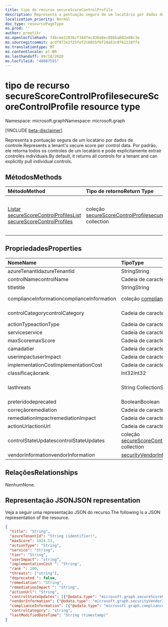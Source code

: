 ```yaml
---
title: tipo de recurso secureScoreControlProfile
description: Representa a pontuação segura de um locatário por dados de controle. Por padrão, ele retorna todos os controles de um locatário e pode explicitamente extrair controles individuais.
localization_priority: Normal
doc_type: resourcePageType
ms.prod: ''
author: preetikr
ms.openlocfilehash: f4bcee22036cf344fec83be8ec08bba602e08c3e
ms.sourcegitcommit: acdf972e2f25fef2c6855f6f28a63c0762228ffa
ms.translationtype: MT
ms.contentlocale: pt-BR
ms.lasthandoff: 09/18/2020
ms.locfileid: "48087555"
---
```

# <a name="securescorecontrolprofile-resource-type"></a><span data-ttu-id="8c9f9-104">tipo de recurso secureScoreControlProfile</span><span class="sxs-lookup"><span data-stu-id="8c9f9-104">secureScoreControlProfile resource type</span></span>

<span data-ttu-id="8c9f9-105">Namespace: microsoft.graph</span><span class="sxs-lookup"><span data-stu-id="8c9f9-105">Namespace: microsoft.graph</span></span>

[!INCLUDE [beta-disclaimer](../../includes/beta-disclaimer.md)]

<span data-ttu-id="8c9f9-106">Representa a pontuação segura de um locatário por dados de controle.</span><span class="sxs-lookup"><span data-stu-id="8c9f9-106">Represents a tenant's secure score per control data.</span></span> <span data-ttu-id="8c9f9-107">Por padrão, ele retorna todos os controles de um locatário e pode explicitamente extrair controles individuais.</span><span class="sxs-lookup"><span data-stu-id="8c9f9-107">By default, it returns all controls for a tenant and can explicitly pull individual controls.</span></span>


## <a name="methods"></a><span data-ttu-id="8c9f9-108">Métodos</span><span class="sxs-lookup"><span data-stu-id="8c9f9-108">Methods</span></span>

| <span data-ttu-id="8c9f9-109">Método</span><span class="sxs-lookup"><span data-stu-id="8c9f9-109">Method</span></span>   | <span data-ttu-id="8c9f9-110">Tipo de retorno</span><span class="sxs-lookup"><span data-stu-id="8c9f9-110">Return Type</span></span>|<span data-ttu-id="8c9f9-111">Descrição</span><span class="sxs-lookup"><span data-stu-id="8c9f9-111">Description</span></span>|
|:---------------|:--------|:----------|
|[<span data-ttu-id="8c9f9-112">Listar secureScoreControlProfiles</span><span class="sxs-lookup"><span data-stu-id="8c9f9-112">List secureScoreControlProfiles</span></span>](../api/securescorecontrolprofiles-list.md) | <span data-ttu-id="8c9f9-113">coleção [secureScoreControlProfile](securescorecontrolprofiles.md)</span><span class="sxs-lookup"><span data-stu-id="8c9f9-113">[secureScoreControlProfile](securescorecontrolprofiles.md) collection</span></span> |<span data-ttu-id="8c9f9-114">Obtenha uma coleção de objetos secureScoreControlProfile.</span><span class="sxs-lookup"><span data-stu-id="8c9f9-114">Get a collection of secureScoreControlProfile objects.</span></span>|


## <a name="properties"></a><span data-ttu-id="8c9f9-115">Propriedades</span><span class="sxs-lookup"><span data-stu-id="8c9f9-115">Properties</span></span>

|<span data-ttu-id="8c9f9-116">Nome</span><span class="sxs-lookup"><span data-stu-id="8c9f9-116">Name</span></span> |<span data-ttu-id="8c9f9-117">Tipo</span><span class="sxs-lookup"><span data-stu-id="8c9f9-117">Type</span></span> |<span data-ttu-id="8c9f9-118">Descrição</span><span class="sxs-lookup"><span data-stu-id="8c9f9-118">Description</span></span> |
|:--|:--|:--|
|   <span data-ttu-id="8c9f9-119">azureTenantId</span><span class="sxs-lookup"><span data-stu-id="8c9f9-119">azureTenantId</span></span>   |   <span data-ttu-id="8c9f9-120">String</span><span class="sxs-lookup"><span data-stu-id="8c9f9-120">String</span></span>  |   <span data-ttu-id="8c9f9-121">Cadeia de caracteres GUID para ID do locatário.</span><span class="sxs-lookup"><span data-stu-id="8c9f9-121">GUID string for tenant ID.</span></span>  |
|   <span data-ttu-id="8c9f9-122">controlName</span><span class="sxs-lookup"><span data-stu-id="8c9f9-122">controlName</span></span> |   <span data-ttu-id="8c9f9-123">Cadeia de caracteres</span><span class="sxs-lookup"><span data-stu-id="8c9f9-123">String</span></span>  |   <span data-ttu-id="8c9f9-124">Nome do controle.</span><span class="sxs-lookup"><span data-stu-id="8c9f9-124">Name of the control.</span></span> |
|   <span data-ttu-id="8c9f9-125">title</span><span class="sxs-lookup"><span data-stu-id="8c9f9-125">title</span></span>   |   <span data-ttu-id="8c9f9-126">String</span><span class="sxs-lookup"><span data-stu-id="8c9f9-126">String</span></span>  |   <span data-ttu-id="8c9f9-127">Título do controle.</span><span class="sxs-lookup"><span data-stu-id="8c9f9-127">Title of the control.</span></span>   |
| <span data-ttu-id="8c9f9-128">complianceInformation</span><span class="sxs-lookup"><span data-stu-id="8c9f9-128">complianceInformation</span></span> | <span data-ttu-id="8c9f9-129">coleção [complianceInformation](complianceinformation.md)</span><span class="sxs-lookup"><span data-stu-id="8c9f9-129">[complianceInformation](complianceinformation.md) collection</span></span> | <span data-ttu-id="8c9f9-130">O conjunto de informações de conformidade associadas ao controle de Pontuação segura</span><span class="sxs-lookup"><span data-stu-id="8c9f9-130">The collection of compliance information associated with secure score control</span></span> |
|   <span data-ttu-id="8c9f9-131">controlCategory</span><span class="sxs-lookup"><span data-stu-id="8c9f9-131">controlCategory</span></span> |   <span data-ttu-id="8c9f9-132">Cadeia de caracteres</span><span class="sxs-lookup"><span data-stu-id="8c9f9-132">String</span></span>  |   <span data-ttu-id="8c9f9-133">Categoria de ação de controle (conta, dados, dispositivo, aplicativos, infraestrutura).</span><span class="sxs-lookup"><span data-stu-id="8c9f9-133">Control action category (Account, Data, Device, Apps, Infrastructure).</span></span>  |
|   <span data-ttu-id="8c9f9-134">actionType</span><span class="sxs-lookup"><span data-stu-id="8c9f9-134">actionType</span></span>  |   <span data-ttu-id="8c9f9-135">Cadeia de caracteres</span><span class="sxs-lookup"><span data-stu-id="8c9f9-135">String</span></span>  |   <span data-ttu-id="8c9f9-136">Tipo de ação de controle (configuração, revisão, comportamento).</span><span class="sxs-lookup"><span data-stu-id="8c9f9-136">Control action type (Config, Review, Behavior).</span></span> |
|   <span data-ttu-id="8c9f9-137">service</span><span class="sxs-lookup"><span data-stu-id="8c9f9-137">service</span></span> |   <span data-ttu-id="8c9f9-138">Cadeia de caracteres</span><span class="sxs-lookup"><span data-stu-id="8c9f9-138">String</span></span>  |   <span data-ttu-id="8c9f9-139">Serviço que possui o controle (Exchange, SharePoint, Azure AD).</span><span class="sxs-lookup"><span data-stu-id="8c9f9-139">Service that owns the control (Exchange, Sharepoint, Azure AD).</span></span> |
|   <span data-ttu-id="8c9f9-140">maxScore</span><span class="sxs-lookup"><span data-stu-id="8c9f9-140">maxScore</span></span> |  <span data-ttu-id="8c9f9-141">Cadeia de caracteres</span><span class="sxs-lookup"><span data-stu-id="8c9f9-141">String</span></span>  |   <span data-ttu-id="8c9f9-142">A pontuação máxima obtida na data especificada.</span><span class="sxs-lookup"><span data-stu-id="8c9f9-142">Current obtained max score on specified date.</span></span>   |
|   <span data-ttu-id="8c9f9-143">camada</span><span class="sxs-lookup"><span data-stu-id="8c9f9-143">tier</span></span> |  <span data-ttu-id="8c9f9-144">Cadeia de caracteres</span><span class="sxs-lookup"><span data-stu-id="8c9f9-144">String</span></span>  |   <span data-ttu-id="8c9f9-145">Camada de controle (Core, defesa profunda, avançada)</span><span class="sxs-lookup"><span data-stu-id="8c9f9-145">Control tier (Core, Defense in Depth, Advanced.)</span></span>    |
|   <span data-ttu-id="8c9f9-146">userimpact</span><span class="sxs-lookup"><span data-stu-id="8c9f9-146">userImpact</span></span> |    <span data-ttu-id="8c9f9-147">Cadeia de caracteres</span><span class="sxs-lookup"><span data-stu-id="8c9f9-147">String</span></span>  | <span data-ttu-id="8c9f9-148">Impacto do usuário da implementação do controle (baixo, moderado, alto).</span><span class="sxs-lookup"><span data-stu-id="8c9f9-148">User impact of implementing control (low, moderate, high).</span></span>    |
|   <span data-ttu-id="8c9f9-149">implementationCost</span><span class="sxs-lookup"><span data-stu-id="8c9f9-149">implementationCost</span></span> |    <span data-ttu-id="8c9f9-150">Cadeia de caracteres</span><span class="sxs-lookup"><span data-stu-id="8c9f9-150">String</span></span>  |   <span data-ttu-id="8c9f9-151">Custo do recurso do controle implemmentating (baixo, moderado, alto).</span><span class="sxs-lookup"><span data-stu-id="8c9f9-151">Resource cost of implemmentating control (low, moderate, high).</span></span> |
|   <span data-ttu-id="8c9f9-152">classificação</span><span class="sxs-lookup"><span data-stu-id="8c9f9-152">rank</span></span> |  <span data-ttu-id="8c9f9-153">Int32</span><span class="sxs-lookup"><span data-stu-id="8c9f9-153">Int32</span></span>   |   <span data-ttu-id="8c9f9-154">Classificação de pilha da Microsoft de controle.</span><span class="sxs-lookup"><span data-stu-id="8c9f9-154">Microsoft's stack ranking of control.</span></span>   |
|   <span data-ttu-id="8c9f9-155">las</span><span class="sxs-lookup"><span data-stu-id="8c9f9-155">threats</span></span> |   <span data-ttu-id="8c9f9-156">String Collection</span><span class="sxs-lookup"><span data-stu-id="8c9f9-156">String Collection</span></span>   |   <span data-ttu-id="8c9f9-157">Lista de ameaças o controle atenua (accountBreach, dataexclusão, dataExfiltration, dataderramamento, elevationOfPrivilege, maliciousInsider, passwordCracking, phishingOrWhaling, falsificação).</span><span class="sxs-lookup"><span data-stu-id="8c9f9-157">List of threats the control mitigates (accountBreach,dataDeletion,dataExfiltration,dataSpillage,elevationOfPrivilege,maliciousInsider,passwordCracking,phishingOrWhaling,spoofing).</span></span> |
|   <span data-ttu-id="8c9f9-158">preterido</span><span class="sxs-lookup"><span data-stu-id="8c9f9-158">deprecated</span></span> |    <span data-ttu-id="8c9f9-159">Boolean</span><span class="sxs-lookup"><span data-stu-id="8c9f9-159">Boolean</span></span> |   <span data-ttu-id="8c9f9-160">Sinalizador para indicar se um controle está depreciado.</span><span class="sxs-lookup"><span data-stu-id="8c9f9-160">Flag to indicate if a control is depreciated.</span></span>   |
|   <span data-ttu-id="8c9f9-161">correção</span><span class="sxs-lookup"><span data-stu-id="8c9f9-161">remediation</span></span> |   <span data-ttu-id="8c9f9-162">Cadeia de caracteres</span><span class="sxs-lookup"><span data-stu-id="8c9f9-162">String</span></span>  |   <span data-ttu-id="8c9f9-163">Descrição do que o controle ajudará a corrigir.</span><span class="sxs-lookup"><span data-stu-id="8c9f9-163">Description of what the control will help remediate.</span></span> |
|   <span data-ttu-id="8c9f9-164">remediationImpact</span><span class="sxs-lookup"><span data-stu-id="8c9f9-164">remediationImpact</span></span> | <span data-ttu-id="8c9f9-165">Cadeia de caracteres</span><span class="sxs-lookup"><span data-stu-id="8c9f9-165">String</span></span>  |   <span data-ttu-id="8c9f9-166">Descrição do impacto sobre os usuários da correção.</span><span class="sxs-lookup"><span data-stu-id="8c9f9-166">Description of the impact on users of the remediation.</span></span> |
|   <span data-ttu-id="8c9f9-167">actionUrl</span><span class="sxs-lookup"><span data-stu-id="8c9f9-167">actionUrl</span></span> | <span data-ttu-id="8c9f9-168">Cadeia de caracteres</span><span class="sxs-lookup"><span data-stu-id="8c9f9-168">String</span></span>  |   <span data-ttu-id="8c9f9-169">URL para onde o controle pode ser acionado.</span><span class="sxs-lookup"><span data-stu-id="8c9f9-169">URL to where the control can be actioned.</span></span> |
|   <span data-ttu-id="8c9f9-170">controlStateUpdates</span><span class="sxs-lookup"><span data-stu-id="8c9f9-170">controlStateUpdates</span></span> | <span data-ttu-id="8c9f9-171">coleção [secureScoreControlStateUpdate](securescorecontrolstateupdate.md)</span><span class="sxs-lookup"><span data-stu-id="8c9f9-171">[secureScoreControlStateUpdate](securescorecontrolstateupdate.md) collection</span></span> |    <span data-ttu-id="8c9f9-172">Sinalizador para indicar onde o locatário marcou um controle (ignore, terceiros, revisado) (suporta [atualização](../api/securescorecontrolprofiles-update.md)).</span><span class="sxs-lookup"><span data-stu-id="8c9f9-172">Flag to indicate where the tenant has marked a control (ignore, thirdParty, reviewed) (supports [update](../api/securescorecontrolprofiles-update.md)).</span></span> |
|   <span data-ttu-id="8c9f9-173">vendorInformation</span><span class="sxs-lookup"><span data-stu-id="8c9f9-173">vendorInformation</span></span> | [<span data-ttu-id="8c9f9-174">securityVendorInformation</span><span class="sxs-lookup"><span data-stu-id="8c9f9-174">securityVendorInformation</span></span>](securityvendorinformation.md) |

## <a name="relationships"></a><span data-ttu-id="8c9f9-175">Relações</span><span class="sxs-lookup"><span data-stu-id="8c9f9-175">Relationships</span></span>

<span data-ttu-id="8c9f9-176">Nenhum</span><span class="sxs-lookup"><span data-stu-id="8c9f9-176">None.</span></span>

## <a name="json-representation"></a><span data-ttu-id="8c9f9-177">Representação JSON</span><span class="sxs-lookup"><span data-stu-id="8c9f9-177">JSON representation</span></span>

<span data-ttu-id="8c9f9-178">Veja a seguir uma representação JSON do recurso.</span><span class="sxs-lookup"><span data-stu-id="8c9f9-178">The following is a JSON representation of the resource.</span></span>

<!-- {
  "blockType": "resource",
  "optionalProperties": [

  ],
  "@odata.type": "microsoft.graph.secureScoreControlProfile"
}-->

```json
{
  "title": "String",
  "azureTenantId": "String (identifier)",
  "maxScore": 1024.13,
  "actionType": "String",
  "service": "String",
  "tier": "String",
  "userImpact": "string",
  "implementationCost ": "String",
  "rank ": 100,
  "threats": ["string"],
  "deprecated ": false,
  "remediation": "String",
  "remediationImpact ": "String",
  "actionUrl": "String",
  "controlStateUpdates": [{"@odata.type": "microsoft.graph.secureScoreControlStateUpdate"}],
  "vendorInformation": {"@odata.type": "microsoft.graph.securityVendorInformation"},
  "complianceInformation": [{"@odata.type": "microsoft.graph.complianceInformation"}],
  "controlCategory": "string",
  "lastModifiedDateTime": "String (timestamp)"
}


```


<!--
{
  "type": "#page.annotation",
  "description": "secureScoreControlProfiles resource",
  "keywords": "",
  "section": "documentation",
  "tocPath": "",
  "suppressions": []
}
-->



